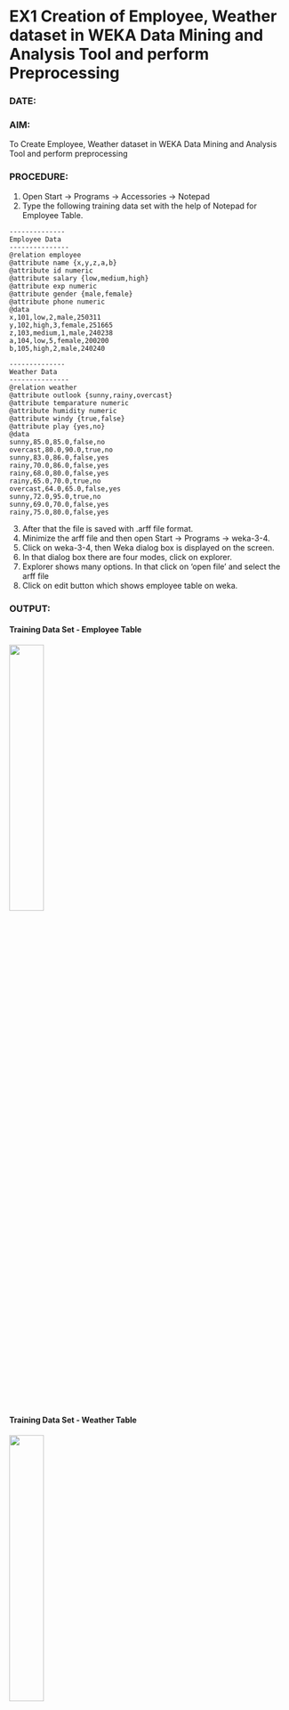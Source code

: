 # EX1 Creation of Employee, Weather dataset in WEKA Data Mining and Analysis Tool and perform Preprocessing
### DATE: 
### AIM: 
  To Create Employee, Weather dataset in WEKA Data Mining and Analysis Tool and perform preprocessing
### PROCEDURE: 
1) Open Start -> Programs -> Accessories -> Notepad
2) Type the following training data set with the help of Notepad for Employee Table.

```
--------------
Employee Data
---------------
@relation employee
@attribute name {x,y,z,a,b}
@attribute id numeric
@attribute salary {low,medium,high}
@attribute exp numeric
@attribute gender {male,female}
@attribute phone numeric
@data
x,101,low,2,male,250311
y,102,high,3,female,251665
z,103,medium,1,male,240238
a,104,low,5,female,200200
b,105,high,2,male,240240

--------------
Weather Data
---------------
@relation weather
@attribute outlook {sunny,rainy,overcast}
@attribute temparature numeric
@attribute humidity numeric
@attribute windy {true,false}
@attribute play {yes,no}
@data
sunny,85.0,85.0,false,no
overcast,80.0,90.0,true,no
sunny,83.0,86.0,false,yes
rainy,70.0,86.0,false,yes
rainy,68.0,80.0,false,yes
rainy,65.0,70.0,true,no
overcast,64.0,65.0,false,yes
sunny,72.0,95.0,true,no
sunny,69.0,70.0,false,yes
rainy,75.0,80.0,false,yes
```
3) After that the file is saved with .arff file format.
4) Minimize the arff file and then open Start -> Programs -> weka-3-4.
5) Click on weka-3-4, then Weka dialog box is displayed on the screen.
6) In that dialog box there are four modes, click on explorer.
7) Explorer shows many options. In that click on ‘open file’ and select the arff file
8) Click on edit button which shows employee table on weka.

### OUTPUT:
#### Training Data Set - Employee Table
<img src="https://github.com/user-attachments/assets/f8472cec-af4e-4cfd-bf1d-5677801e81db" width=35%>

#### Training Data Set - Weather Table
<img src="https://github.com/user-attachments/assets/88cf5bf0-1218-41fb-b901-011091ed3475" width=35%>


### PREPROCESSING
### Procedure:
#### 1) Add -> Pre-Processing Technique:
1) Start -> Programs -> Weka-3-4 -> Weka-3-4
2) Click on explorer.
3) Click on open file.
4) Select Weather.arff file and click on open.
5) Click on Choose button and select the Filters option.
6) In Filters, we have Supervised and Unsupervised data.
7) Click on Unsupervised data.
8) Select the attribute Add.
9) A new window is opened.
10) In that we enter attribute index, type, data format, nominal label values for Climate.
11) Click on OK.
12) Press the Apply button, then a new attribute is added to the Weather Table.
13) Save the file.
14) Click on the Edit button, it shows a new Weather Table on Weka.

### OUTPUT:
#### Employee Table after adding new attribute ADDRESS:
<img src="https://github.com/user-attachments/assets/0dd8eecc-4464-49df-8c7b-c432b845404c" width=35%>

#### Weather Table after adding new attribute CLIMATE:
<img src="https://github.com/user-attachments/assets/965f2c94-8608-4dbf-81ee-c3f4396bd532" width=35%>


### 2) Remove -> Pre-Processing Technique:

1) Start -> Programs -> Weka-3-4 -> Weka-3-4
2) Click on explorer.
3) Click on open file.
4) Select Weather.arff file and click on open.
5) Click on Choose button and select the Filters option.
6) In Filters, we have Supervised and Unsupervised data.
7) Click on Unsupervised data.
8) Select the attribute Remove.
9) Select the attributes windy, play to Remove.
10) Click Remove button and then Save.
11) Click on the Edit button, it shows a new Weather Table on Weka.

### OUTPUT:
#### Employee Table after removing attributes SALARY, GENDER:
<img src="https://github.com/user-attachments/assets/09929750-4c46-4f56-9fb8-8b00388d9d90" width=35%>

#### Weather Table after Removing new attribute WINDY, PLAY:
<img src="https://github.com/user-attachments/assets/c359162a-f4c9-46f0-a799-033840b05483" width=35%>

### Normalize -> Pre-Processing Technique:

1) Start -> Programs -> Weka-3-4 -> Weka-3-4
2) Click on explorer.
3) Click on open file.
4) Select Weather.arff file and click on open.
5) Click on Choose button and select the Filters option.
6) In Filters, we have Supervised and Unsupervised data.
7) Click on Unsupervised data.
8) Select the attribute Normalize.
9) Select the attributes temparature, humidity to Normalize.
10) Click on Apply button and then Save.
11) Click on the Edit button, it shows a new Weather Table with normalized values on Weka.

### OUTPUT:
#### Employee Table after Normalizing ID, EXP, PHONE:
<img src="https://github.com/user-attachments/assets/cefb5f3a-c65d-4670-918c-1261ce718e30" width=35%>

#### Weather Table after Normalizing TEMPARATURE, HUMIDITY:
<img src="https://github.com/user-attachments/assets/e53edf57-b05c-4e3e-9892-e7612ec9b1b6" width=35%>


### RESULT: 
Thus the program for generating employee and weather datasets has been developed, and preprocessing has been accomplished successfully.
